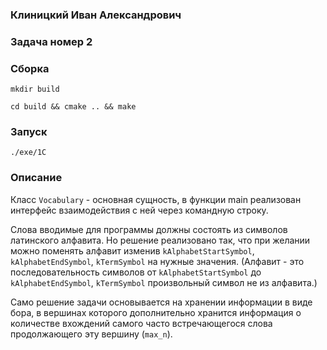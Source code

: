 ### Клиницкий Иван Александрович
### Задача номер 2
### Сборка
`mkdir build`

`cd build && cmake .. && make`
### Запуск
`./exe/1C`
### Описание
Класс `Vocabulary` - основная сущность, в функции main реализован интерфейс взаимодействия с ней через командную строку.

Слова вводимые для программы должны состоять из символов латинского алфавита. Но решение реализовано так, что при желании можно поменять алфавит изменив `kAlphabetStartSymbol`, `kAlphabetEndSymbol`, `kTermSymbol` на нужные значения. (Алфавит - это последовательность символов от `kAlphabetStartSymbol` до `kAlphabetEndSymbol`, `kTermSymbol` произвольный символ не из алфавита.)

Само решение задачи основывается на хранении информации в виде бора, в вершинах которого дополнительно хранится информация о количестве вхождений самого часто встречающегося слова продолжающего эту вершину (`max_n`).